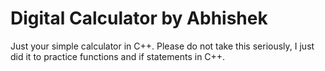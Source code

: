 #  Digital Calculator by Abhishek
Just your simple calculator in C++.
Please do not take this seriously, I just did it to practice functions and if statements in C++.
